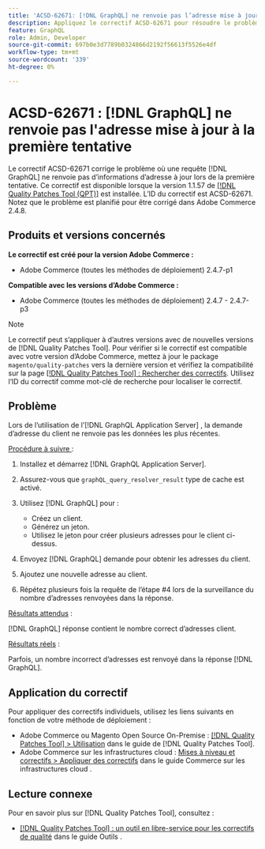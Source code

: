 ```yaml
---
title: 'ACSD-62671: [!DNL GraphQL] ne renvoie pas l’adresse mise à jour à la première tentative'
description: Appliquez le correctif ACSD-62671 pour résoudre le problème d’Adobe Commerce où une  [!DNL GraphQL]  ne renvoie pas d’informations d’adresse à jour lors de la première tentative.
feature: GraphQL
role: Admin, Developer
source-git-commit: 697b0e3d7789b0324866d2192f56613f5526e4df
workflow-type: tm+mt
source-wordcount: '339'
ht-degree: 0%

---
```


# ACSD-62671 : [!DNL GraphQL] ne renvoie pas l&#39;adresse mise à jour à la première tentative

Le correctif ACSD-62671 corrige le problème où une requête [!DNL GraphQL] ne renvoie pas d’informations d’adresse à jour lors de la première tentative. Ce correctif est disponible lorsque la version 1.1.57 de [[!DNL Quality Patches Tool (QPT)]](https://experienceleague.adobe.com/docs/commerce-operations/tools/quality-patches-tool/usage.html?lang=fr) est installée. L’ID du correctif est ACSD-62671. Notez que le problème est planifié pour être corrigé dans Adobe Commerce 2.4.8.

## Produits et versions concernés

**Le correctif est créé pour la version Adobe Commerce :**

* Adobe Commerce (toutes les méthodes de déploiement) 2.4.7-p1

**Compatible avec les versions d’Adobe Commerce :**

* Adobe Commerce (toutes les méthodes de déploiement) 2.4.7 - 2.4.7-p3

>[!NOTE]
>
>Le correctif peut s’appliquer à d’autres versions avec de nouvelles versions de [!DNL Quality Patches Tool]. Pour vérifier si le correctif est compatible avec votre version d’Adobe Commerce, mettez à jour le package `magento/quality-patches` vers la dernière version et vérifiez la compatibilité sur la page [[!DNL Quality Patches Tool] : Rechercher des correctifs](https://experienceleague.adobe.com/tools/commerce-quality-patches/index.html?lang=fr). Utilisez l’ID du correctif comme mot-clé de recherche pour localiser le correctif.

## Problème

Lors de l’utilisation de l’[!DNL GraphQL Application Server] , la demande d’adresse du client ne renvoie pas les données les plus récentes.

<u>Procédure à suivre </u> :

1. Installez et démarrez [!DNL GraphQL Application Server].
1. Assurez-vous que `graphQL_query_resolver_result` type de cache est activé.
1. Utilisez [!DNL GraphQL] pour :

   * Créez un client.
   * Générez un jeton.
   * Utilisez le jeton pour créer plusieurs adresses pour le client ci-dessus.

1. Envoyez [!DNL GraphQL] demande pour obtenir les adresses du client.
1. Ajoutez une nouvelle adresse au client.
1. Répétez plusieurs fois la requête de l’étape #4 lors de la surveillance du nombre d’adresses renvoyées dans la réponse.

<u>Résultats attendus</u> :

[!DNL GraphQL] réponse contient le nombre correct d’adresses client.

<u>Résultats réels</u> :

Parfois, un nombre incorrect d’adresses est renvoyé dans la réponse [!DNL GraphQL].

## Application du correctif

Pour appliquer des correctifs individuels, utilisez les liens suivants en fonction de votre méthode de déploiement :

* Adobe Commerce ou Magento Open Source On-Premise : [[!DNL Quality Patches Tool] > Utilisation](/help/tools/quality-patches-tool/usage.md) dans le guide de [!DNL Quality Patches Tool].
* Adobe Commerce sur les infrastructures cloud : [Mises à niveau et correctifs > Appliquer des correctifs](https://experienceleague.adobe.com/docs/commerce-cloud-service/user-guide/develop/upgrade/apply-patches.html?lang=fr) dans le guide Commerce sur les infrastructures cloud .

## Lecture connexe

Pour en savoir plus sur [!DNL Quality Patches Tool], consultez :

* [[!DNL Quality Patches Tool] : un outil en libre-service pour les correctifs de qualité](/help/tools/quality-patches-tool/quality-patches-tool-to-self-serve-quality-patches.md) dans le guide Outils .
